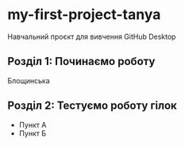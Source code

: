 # my-first-project-tanya
Навчальний проєкт для вивчення GitHub Desktop
## Розділ 1: Починаємо роботу
Блощинська
## Розділ 2: Тестуємо роботу гілок 
*   Пункт А
*   Пункт Б
